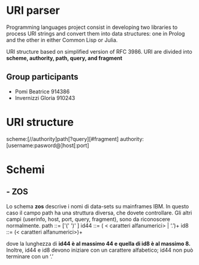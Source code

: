 # URI parser
Programming languages project consist in developing two libraries to process URI strings and convert them into data structures: one in Prolog and the other in either Common Lisp or Julia.

URI structure based on simplified version of RFC 3986.
URI are divided into **scheme, authority, path, query, and fragment**

## Group participants
- Pomi Beatrice 914386
- Invernizzi Gloria 910243

# URI structure
scheme:[//authority]path[?query][#fragment]
authority: [username:pasword@]host[:port]

# Schemi
## - ZOS
Lo schema **zos** descrive i nomi di data-sets su mainframes IBM. In questo caso il campo path ha una struttura diversa, che dovete controllare.
Gli altri campi (userinfo, host, port, query, fragment), sono da riconoscere normalmente.
path ::= <id44> ['(' <id8> ')' ]
id44 ::= ( < caratteri alfanumerici> | ‘.’)+
id8 ::= (< caratteri alfanumerici>)+

dove la lunghezza di **id44 è al massimo 44 e quella di id8 è al massimo 8.** Inoltre, id44 e id8 devono iniziare con un carattere alfabetico; id44 non può terminare con un ‘.’

